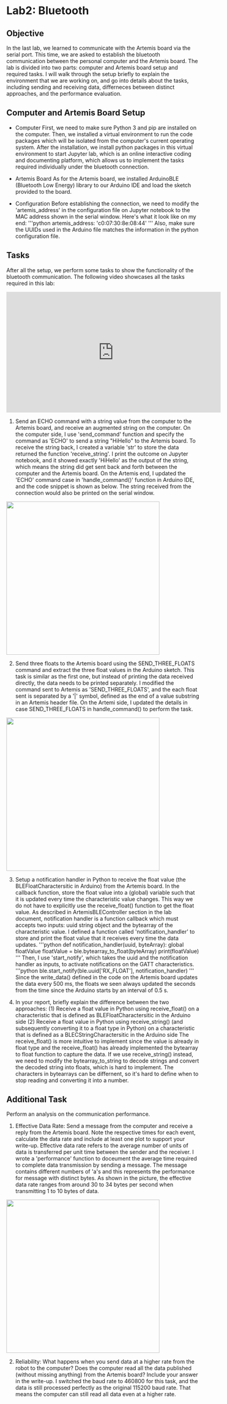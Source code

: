 # Lab2: Bluetooth

## Objective
In the last lab, we learned to communicate with the Artemis board via the serial port. This time, we are asked to establish the bluetooth communication between the personal computer and the Artemis board. The lab is divided into two parts: computer and Artemis board setup and required tasks. I will walk through the setup briefly to explain the environment that we are working on, and go into details about the tasks, including sending and receiving data, differneces between distinct approaches, and the performance evaluation.

## Computer and Artemis Board Setup
- Computer
  First, we need to make sure Python 3 and pip are installed on the computer. Then, we installed a virtual environment to run the code packages which will be isolated from the computer's current operating system. After the installation, we install python packages in this virtual environment to start Jupyter lab, which is an online interactive coding and documenting platform, which allows us to implement the tasks required individually under the bluetooth connection. 

- Artemis Board
  As for the Artemis board, we installed ArduinoBLE (Bluetooth Low Energy) library to our Arduino IDE and load the sketch provided to the board. 

- Configuration
  Before establishing the connection, we need to modify the 'artemis_address' in the configuration file on Jupyter notebook to the MAC address shown in the serial window. Here's what it look like on my end:
  '''python
  artemis_address: 'c0:07:30:8e:08:44'
  '''
  Also, make sure the UUIDs used in the Arduino file matches the information in the python configuration file.
  
## Tasks
After all the setup, we perform some tasks to show the functionality of the bluetooth communication. The following video showcases all the tasks required in this lab:

  <iframe width="560" height="315" src="https://www.youtube.com/embed/ci3kjhJeB64" title="YouTube video player" frameborder="0" allow="accelerometer; autoplay; clipboard-write; encrypted-media; gyroscope; picture-in-picture" allowfullscreen></iframe>

1. Send an ECHO command with a string value from the computer to the Artemis board, and receive an augmented string on the computer.
On the computer side, I use 'send_command' function and specify the command as 'ECHO' to send a string "HiHello" to the Artemis board. To receive the string back, I created a variable 'str' to store the data returned the function 'receive_string'. I print the outcome on Jupyter notebook, and it showed exactly 'HiHello' as the output of the string, which means the string did get sent back and forth between the computer and the Artemis board. On the Artemis end, I updated the 'ECHO' command case in 'handle_command()' function in Arduino IDE, and the code snippet is shown as below. The string received from the connection would also be printed on the serial window.

  <img src="/ECE5960/assets/echo.png" width="400">

2. Send three floats to the Artemis board using the SEND_THREE_FLOATS command and extract the three float values in the Arduino sketch.
This task is similar as the first one, but instead of printing the data received directly, the data needs to be printed separately. I modified the command sent to Artemis as 'SEND_THREE_FLOATS', and the each float sent is separated by a '|' symbol, defined as the end of a value substring in an Artemis header file. On the Artemi side, I updated the details in case SEND_THREE_FLOATS in handle_command() to perform the task.

  <img src="/ECE5960/assets/floats.png" width="400">

3. Setup a notification handler in Python to receive the float value (the BLEFloatCharactersitic in Arduino) from the Artemis board. In the callback function, store the float value into a (global) variable such that it is updated every time the characteristic value changes. This way we do not have to explicitly use the receive_float() function to get the float value.
As described in ArtemisBLEController section in the lab document, notification handler is a function callback which must accepts two inputs: uuid string object and the bytearray of the characteristic value. I defined a function called 'notification_handler' to store and print the float value that it receives every time the data updates.
  '''python
  def notification_handler(uuid, byteArray):
    global floatValue
    floatValue = ble.bytearray_to_float(byteArray)
    print(floatValue)
  '''
Then, I use 'start_notify', which takes the uuid and the notification handler as inputs, to activate notifications on the GATT characteristics.
  '''python
  ble.start_notify(ble.uuid['RX_FLOAT'], notification_handler)
  '''
Since the write_data() defined in the code on the Artemis board updates the data every 500 ms, the floats we seen always updated the seconds from the time since the Arduino starts by an interval of 0.5 s.

4. In your report, briefly explain the difference between the two approaches:
  (1) Receive a float value in Python using receive_float() on a characteristic that is defined as BLEFloatCharactersitic in the Arduino side
  (2) Receive a float value in Python using receive_string() (and subsequently converting it to a float type in Python) on a characteristic that is defined as a BLECStringCharactersitic in the Arduino side
The receive_float() is more intuitive to implement since the value is already in float type and the receive_float() has already implemented the bytearray to float function to capture the data. If we use receive_string() instead, we need to modify the bytearray_to_string to decode strings and convert the decoded string into floats, which is hard to implement. The characters in bytearrays can be differnent, so it's hard to define when to stop reading and converting it into a number. 

## Additional Task
Perform an analysis on the communication performance.

1. Effective Data Rate: Send a message from the computer and receive a reply from the Artemis board. Note the respective times for each event, calculate the data rate and include at least one plot to support your write-up.
Effective data rate refers to the average number of units of data is transferred per unit time between the sender and the receiver. I wrote a 'performance' function to doceument the average time required to complete data transmission by sending a message. The message contains different numbers of 'a's and this represents the performance for message with distinct bytes. As shown in the picture, the effective data rate ranges from around 30 to 34 bytes per second when transmitting 1 to 10 bytes of data.

  <img src="/ECE5960/assets/EDR.png" width="400">

2. Reliability: What happens when you send data at a higher rate from the robot to the computer? Does the computer read all the data published (without missing anything) from the Artemis board? Include your answer in the write-up.
I switched the baud rate to 460800 for this task, and the data is still processed perfectly as the original 115200 baud rate. That means the computer can still read all data even at a higher rate.
